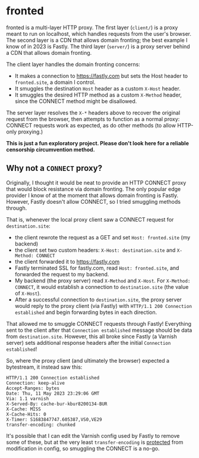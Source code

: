 # fronted
fronted is a multi-layer HTTP proxy.
The first layer (`client/`) is a proxy meant to run on localhost,
which handles requests from the user's browser.
The second layer is a CDN that allows domain fronting; the best example I know of in 2023 is Fastly.
The third layer (`server/`) is a proxy server behind a CDN that allows domain fronting.

The client layer handles the domain fronting concerns:
* It makes a connection to https://fastly.com but sets the Host header to `fronted.site`, a domain I control.
* It smuggles the destination `Host` header as a custom `X-Host` header.
* It smuggles the desired HTTP method as a custom `X-Method` header, since the CONNECT method might be disallowed.

The server layer resolves the `X-*` headers above to recover the original request from the browser,
then attempts to function as a normal proxy:
CONNECT requests work as expected, as do other methods (to allow HTTP-only proxying.)

**This is just a fun exploratory project.
Please don't look here for a reliable censorship circumvention method.**

## Why not a `CONNECT` proxy?
Originally, I thought it would be neat to provide an HTTP CONNECT proxy
that would block resistance via domain fronting.
The only popular edge provider I know of at the moment
that allows domain fronting is Fastly.
However, Fastly doesn't allow CONNECT,
so I tried smuggling methods through.

That is, whenever the local proxy client saw a CONNECT request for `destination.site`:

* the client rewrote the request as a GET and set `Host: fronted.site` (my backend)
* the client set two custom headers: `X-Host: destination.site` and `X-Method: CONNECT`
* the client forwarded it to https://fastly.com 
* Fastly terminated SSL for fastly.com, read `Host: fronted.site`, and forwarded the request to my backend.
* My backend (the proxy server) read `X-Method` and `X-Host`. For `X-Method: CONNECT`, it would establish a connection to `destination.site` (the value of `X-Host`).
* After a successful connection to `destination.site`, the proxy server would reply to the proxy client (via Fastly) with `HTTP/1.1 200 Connection established` and begin forwarding bytes in each direction.

That allowed me to smuggle CONNECT requests through Fastly!
Everything sent to the client after that `Connection established` message should be data from `destination.site`.
However, this all broke since Fastly (a Varnish server) sets additional response headers
after the initial `Connection established`!

So, where the proxy client (and ultimately the browser) expected a bytestream, it instead saw this:

```
HTTP/1.1 200 Connection established
Connection: keep-alive
Accept-Ranges: bytes
Date: Thu, 11 May 2023 23:29:06 GMT
Via: 1.1 varnish
X-Served-By: cache-bur-kbur8200134-BUR
X-Cache: MISS
X-Cache-Hits: 0
X-Timer: S1683847747.605387,VS0,VE29
transfer-encoding: chunked
```

It's possible that I can edit the Varnish config used by Fastly to remove some of these,
but at the very least `transfer-encoding` is [protected](https://developer.fastly.com/reference/http/http-headers/Transfer-Encoding/)
from modification in config, so smuggling the CONNECT is a no-go.
